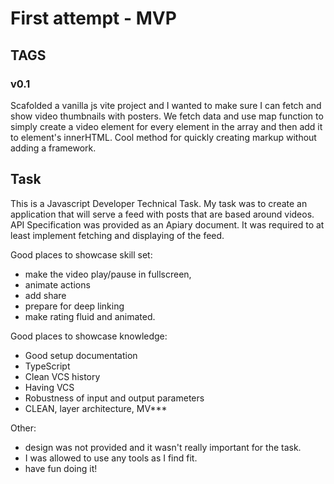 

# First attempt - MVP


## TAGS

### v0.1

Scafolded a vanilla js vite project and I wanted to make sure I can fetch and show video thumbnails with posters. We fetch data and use map function to simply create a video element for every element in the array and then add it to element's innerHTML. Cool method for quickly creating markup without adding a framework.

## Task

This is a Javascript Developer Technical Task. My task was to create an application that will serve a feed with posts that are based around videos. API Specification was provided as an Apiary document. It was required to at least implement fetching and displaying of the feed. 

Good places to showcase skill set:
- make the video
play/pause in fullscreen, 
- animate actions
- add share 
- prepare for deep linking
- make rating fluid and animated.

Good places to showcase knowledge:
- Good setup documentation
- TypeScript
- Clean VCS history
- Having VCS
- Robustness of input and output parameters
- CLEAN, layer architecture, MV***

Other:
- design was not provided and it wasn't really important for the task. 
- I was allowed to use any tools as I find fit.
- have fun doing it!